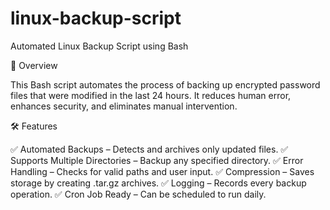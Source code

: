 # linux-backup-script
Automated Linux Backup Script using Bash

📌 Overview

This Bash script automates the process of backing up encrypted password files that were modified in the last 24 hours. It reduces human error, enhances security, and eliminates manual intervention.

🛠 Features

✅ Automated Backups – Detects and archives only updated files.
✅ Supports Multiple Directories – Backup any specified directory.
✅ Error Handling – Checks for valid paths and user input.
✅ Compression – Saves storage by creating .tar.gz archives.
✅ Logging – Records every backup operation.
✅ Cron Job Ready – Can be scheduled to run daily.
